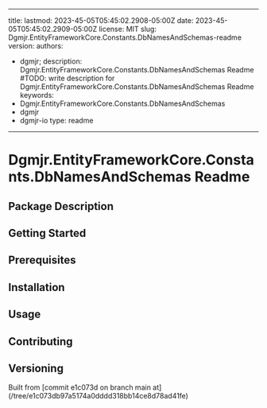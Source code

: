 ---

title:
lastmod: 2023-45-05T05:45:02.2908-05:00Z
date: 2023-45-05T05:45:02.2909-05:00Z
license: MIT
slug: Dgmjr.EntityFrameworkCore.Constants.DbNamesAndSchemas-readme
version:
authors:
- dgmjr;
description: Dgmjr.EntityFrameworkCore.Constants.DbNamesAndSchemas Readme #TODO: write description for Dgmjr.EntityFrameworkCore.Constants.DbNamesAndSchemas Readme
keywords:
- Dgmjr.EntityFrameworkCore.Constants.DbNamesAndSchemas
- dgmjr
- dgmjr-io
type: readme
------------

# Dgmjr.EntityFrameworkCore.Constants.DbNamesAndSchemas Readme

<!-- TODO: Write the contents of the Dgmjr.EntityFrameworkCore.Constants.DbNamesAndSchemas Readme file -->

## Package Description

## Getting Started

## Prerequisites

## Installation

## Usage

## Contributing

## Versioning

Built from [commit e1c073d on branch main at]
(/tree/e1c073db97a5174a0dddd318bb14ce8d78ad41fe)
